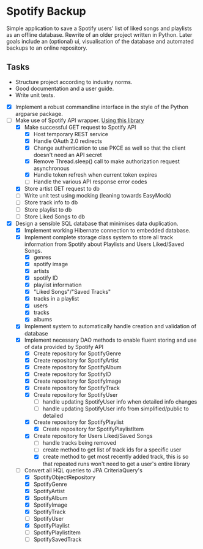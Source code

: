 # Spotify Backup

Simple application to save a Spotify users' list of liked songs and
playlists as an offline database. Rewrite of an older project written in
Python. Later goals include an (optional) ui, visualisation of the
database and automated backups to an online repository.

## Tasks

- Structure project according to industry norms.
- Good documentation and a user guide.
- Write unit tests.
- [x] Implement a robust commandline interface in the style of the Python argparse package.
- [ ] Make use of Spotify API wrapper. [Using this library](
  https://github.com/spotify-web-api-java/spotify-web-api-java/)
    - [x] Make successful GET request to Spotify API
        - [x] Host temporary REST service
        - [x] Handle OAuth 2.0 redirects
        - [x] Change authentication to use PKCE as well so that the client doesn't need an API secret
        - [x] Remove Thread.sleep() call to make authorization request asynchronous
        - [x] Handle token refresh when current token expires
        - [ ] Handle the various API response error codes
    - [x] Store artist GET request to db
    - [ ] Write unit test using mocking (leaning towards EasyMock)
    - [ ] Store track info to db
    - [ ] Store playlist to db
    - [ ] Store Liked Songs to db
- [x] Design a sensible SQL database that minimises data duplication.
    - [x] Implement working Hibernate connection to embedded database.
    - [x] Implement complete storage class system to store all track information from Spotify about Playlists and Users
      Liked/Saved Songs.
        - [x] genres
        - [x] spotify image
        - [x] artists
        - [x] spotify ID
        - [x] playlist information
        - [x] "Liked Songs"/"Saved Tracks"
        - [x] tracks in a playlist
        - [x] users
        - [x] tracks
        - [x] albums
    - [x] Implement system to automatically handle creation and validation of database
    - [x] Implement necessary DAO methods to enable fluent storing and use of data provided by Spotify API
        - [x] Create repository for SpotifyGenre
        - [x] Create repository for SpotifyArtist
        - [x] Create repository for SpotifyAlbum
        - [x] Create repository for SpotifyID
        - [x] Create repository for SpotifyImage
        - [x] Create repository for SpotifyTrack
        - [x] Create repository for SpotifyUser
            - [ ] handle updating SpotifyUser info when detailed info changes
            - [ ] handle updating SpotifyUser info from simplified/public to detailed
        - [x] Create repository for SpotifyPlaylist
            - [x] Create repository for SpotifyPlaylistItem
        - [x] Create repository for Users Liked/Saved Songs
            - [ ] handle tracks being removed
            - [ ] create method to get list of track ids for a specific user
            - [x] create method to get most recently added track, this is so that repeated runs won't need to get a
              user's entire library
    - [ ] Convert all HQL queries to JPA CriteriaQuery's
        - [x] SpotifyObjectRepository
        - [x] SpotifyGenre
        - [x] SpotifyArtist
        - [x] SpotifyAlbum
        - [x] SpotifyImage
        - [x] SpotifyTrack
        - [ ] SpotifyUser
        - [x] SpotifyPlaylist
        - [ ] SpotifyPlaylistItem
        - [ ] SpotifySavedTrack

[//]: # (## Documentation)

[//]: # ([*See wiki page on github*]&#40;https://github.com/JorritScholten/SpotifyBackup/wiki&#41;)
